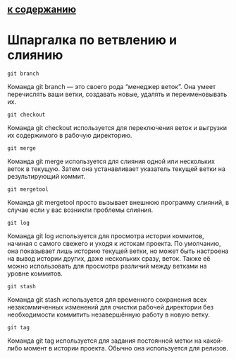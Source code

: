   [к содержанию](./readme.md)
  ---

# Шпаргалка по ветвлению и слиянию
```
git branch
```
Команда git branch — это своего рода “менеджер веток”. Она умеет перечислять ваши ветки, создавать новые, удалять и переименовывать их.
```
git checkout
```
Команда git checkout используется для переключения веток и выгрузки их содержимого в рабочую директорию.
```
git merge
```
Команда git merge используется для слияния одной или нескольких веток в текущую. Затем она устанавливает указатель текущей ветки на результирующий коммит.
```
git mergetool
```
Команда git mergetool просто вызывает внешнюю программу слияний, в случае если у вас возникли проблемы слияния.
```
git log
```
Команда git log используется для просмотра истории коммитов, начиная с самого свежего и уходя к истокам проекта. По умолчанию, она показывает лишь историю текущей ветки, но может быть настроена на вывод истории других, даже нескольких сразу, веток. Также её можно использовать для просмотра различий между ветками на уровне коммитов.
```
git stash
```
Команда git stash используется для временного сохранения всех незакоммиченных изменений для очистки рабочей директории без необходимости коммитить незавершённую работу в новую ветку.
```
git tag
```
Команда git tag используется для задания постоянной метки на какой-либо момент в истории проекта. Обычно она используется для релизов.